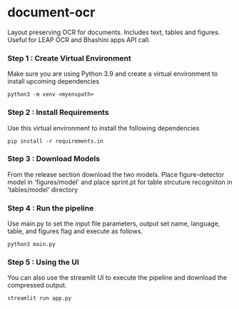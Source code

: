 # document-ocr
Layout preserving OCR for documents. Includes text, tables and figures. Useful for LEAP OCR and Bhashini apps API call.


### Step 1 : Create Virtual Environment 
Make sure you are using Python 3.9 and create a virtual environment to install upcoming dependencies
```
python3 -m venv <myenvpath>
```


### Step 2 : Install Requirements
Use this virtual environment to install the following dependencies
```
pip install -r requirements.in
```

### Step 3 : Download Models
From the release section download the two models. Place figure-detector model in 'figures/model' and place sprint.pt for table strcuture recogniiton in 'tables/model' directory 

### Step 4 : Run the pipeline
Use main.py to set the input file parameters, output set name, language, table, and figures flag and execute as follows.
```
python3 main.py
```

### Step 5 : Using the UI
You can also use the streamlit UI to execute the pipeline and download the compressed output. 
```
streamlit run app.py
```
